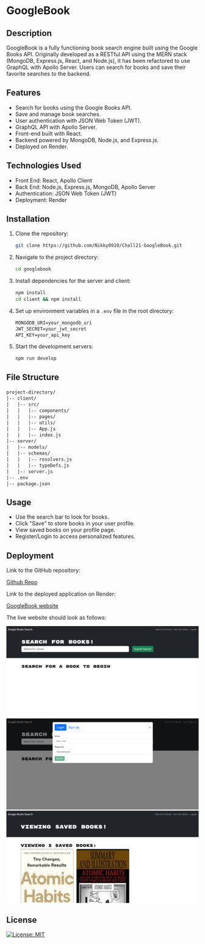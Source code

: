 # GoogleBook

## Description

GoogleBook is a fully functioning book search engine built using the Google Books API. Originally developed as a RESTful API using the MERN stack (MongoDB, Express.js, React, and Node.js), it has been refactored to use GraphQL with Apollo Server. Users can search for books and save their favorite searches to the backend.

## Features

- Search for books using the Google Books API.
- Save and manage book searches.
- User authentication with JSON Web Token (JWT).
- GraphQL API with Apollo Server.
- Front-end built with React.
- Backend powered by MongoDB, Node.js, and Express.js.
- Deployed on Render.

## Technologies Used

- Front End: React, Apollo Client
- Back End: Node.js, Express.js, MongoDB, Apollo Server
- Authentication: JSON Web Token (JWT)
- Deployment: Render

## Installation 

1. Clone the repository:
   ```bash
   git clone https://github.com/Nikky0910/Chall21-GoogleBook.git
   ```
2. Navigate to the project directory:
   ```bash
   cd googlebook
   ```
3. Install dependencies for the server and client:
   ```bash
   npm install
   cd client && npm install
   ```
4. Set up environment variables in a `.env` file in the root directory:
   ```
   MONGODB_URI=your_mongodb_uri
   JWT_SECRET=your_jwt_secret
   API_KEY=your_api_key
   ```
5. Start the development servers:
   ```bash
   npm run develop
   ```

## File Structure

```
project-directory/
|-- client/
|   |-- src/
|   |   |-- components/
|   |   |-- pages/
|   |   |-- utils/
|   |   |-- App.js
|   |   |-- index.js
|-- server/
|   |-- models/
|   |-- schemas/
|   |   |-- resolvers.js
|   |   |-- typeDefs.js
|   |-- server.js
|-- .env
|-- package.json
```

## Usage

- Use the search bar to look for books.
- Click "Save" to store books in your user profile.
- View saved books on your profile page.
- Register/Login to access personalized features.

## Deployment

Link to the GitHub repository:

<a href = "https://github.com/Nikky0910/Chall21-GoogleBook.git"> Github Repo</a>

Link to the deployed application on Render: 

<a href = "https://chall21-googlebook.onrender.com/"> GoogleBook website</a>

The live website should look as follows:

![alt text](./client/src/assets/images/homepage.png)
![alt text](./client/src/assets/images/login-signup.png)
![alt text](./client/src/assets/images/saved-books.png) 


## License

[![License: MIT](https://img.shields.io/badge/License-MIT-yellow.svg)](https://opensource.org/licenses/MIT)